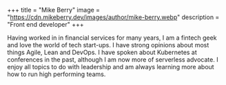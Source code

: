 +++
title = "Mike Berry"
image = "https://cdn.mikeberry.dev/images/author/mike-berry.webp"
description = "Front end developer"
+++

Having worked in in financial services for many years, I am a fintech geek and love the world of tech start-ups. I have strong opinions about most things Agile, Lean and DevOps. I have spoken about Kubernetes at conferences in the past, although I am now more of serverless advocate. I enjoy all topics to do with leadership and am always learning more about how to run high performing teams.
